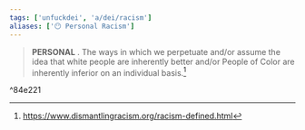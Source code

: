 ```yaml
---
tags: ['unfuckdei', 'a/dei/racism']
aliases: ['😶 Personal Racism']
---
```


> **PERSONAL** . The ways in which we perpetuate and/or assume the idea that white people are inherently better and/or People of Color are inherently inferior on an individual basis.[^1]

^84e221


[^1]: https://www.dismantlingracism.org/racism-defined.html 